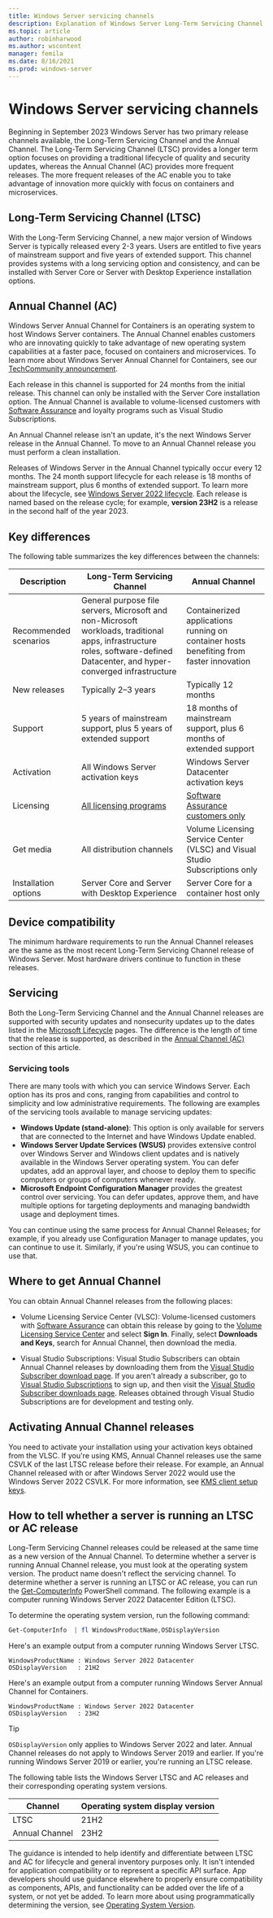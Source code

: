 ```yaml
---
title: Windows Server servicing channels
description: Explanation of Windows Server Long-Term Servicing Channel (LTSC) and Annual Channel
ms.topic: article
author: robinharwood
ms.author: wscontent
manager: femila
ms.date: 8/16/2021
ms.prod: windows-server
---
```


# Windows Server servicing channels

Beginning in September 2023 Windows Server has two primary release channels available, the Long-Term Servicing Channel and the Annual Channel. The Long-Term Servicing Channel (LTSC) provides a longer term option focuses on providing a traditional lifecycle of quality and security updates, whereas the Annual Channel (AC) provides more frequent releases. The more frequent releases of the AC enable you to take advantage of innovation more quickly with focus on containers and microservices.

## Long-Term Servicing Channel (LTSC)

With the Long-Term Servicing Channel, a new major version of Windows Server is typically released every 2-3 years. Users are entitled to five years of mainstream support and five years of extended support. This channel provides systems with a long servicing option and consistency, and can be installed with Server Core or Server with Desktop Experience installation options.

## Annual Channel (AC)

Windows Server Annual Channel for Containers is an operating system to host Windows Server containers. The Annual Channel enables customers who are innovating quickly to take advantage of new operating system capabilities at a faster pace, focused on containers and microservices. To learn more about Windows Server Annual Channel for Containers, see our [TechCommunity announcement](https://techcommunity.microsoft.com/t5/windows-server-news-and-best/windows-server-annual-channel-for-containers/ba-p/3866248).

Each release in this channel is supported for 24 months from the initial release. This channel can only be installed with the Server Core installation option. The Annual Channel is available to volume-licensed customers with [Software Assurance](https://www.microsoft.com/licensing/licensing-programs/software-assurance-default.aspx) and loyalty programs such as Visual Studio Subscriptions.

An Annual Channel release isn't an update, it's the next Windows Server release in the Annual Channel. To move to an Annual Channel release you must perform a clean installation.

Releases of Windows Server in the Annual Channel typically occur every 12 months. The 24 month support lifecycle for each release is 18 months of mainstream support, plus 6 months of extended support. To learn more about the lifecycle, see [Windows Server 2022 lifecycle](/lifecycle/products/windows-server-2022). Each release is named based on the release cycle; for example, **version 23H2** is a release in the second half of the year 2023.

## Key differences

The following table summarizes the key differences between the channels:

| Description | Long-Term Servicing Channel | Annual Channel |
| -----------------------|--|--|
| Recommended scenarios | General purpose file servers, Microsoft and non-Microsoft workloads, traditional apps, infrastructure roles, software-defined Datacenter, and hyper-converged infrastructure | Containerized applications running on container hosts benefiting from faster innovation |
| New releases | Typically 2–3 years | Typically 12 months |
| Support | 5 years of mainstream support, plus 5 years of extended support | 18 months of mainstream support, plus 6 months of extended support |
| Activation | All Windows Server activation keys | Windows Server Datacenter activation keys |
| Licensing | [All licensing programs](https://www.microsoft.com/licensing/docs/view/Licensing-Programs) | [Software Assurance customers only](https://www.microsoft.com/licensing/licensing-programs/software-assurance-default) |
| Get media | All distribution channels | Volume Licensing Service Center (VLSC) and Visual Studio Subscriptions only |
| Installation options | Server Core and Server with Desktop Experience | Server Core for a container host only |

## Device compatibility

The minimum hardware requirements to run the Annual Channel releases are the same as the most recent Long-Term Servicing Channel release of Windows Server. Most hardware drivers continue to function in these releases.

## Servicing

Both the Long-Term Servicing Channel and the Annual Channel releases are supported with security updates and nonsecurity updates up to the dates listed in the [Microsoft Lifecycle](/lifecycle/products/) pages. The difference is the length of time that the release is supported, as described in the [Annual Channel (AC)](#annual-channel-ac) section of this article.

### Servicing tools

There are many tools with which you can service Windows Server. Each option has its pros and cons, ranging from capabilities and control to simplicity and low administrative requirements. The following are examples of the servicing tools available to manage servicing updates:

- **Windows Update (stand-alone)**: This option is only available for servers that are connected to the Internet and have Windows Update enabled.
- **Windows Server Update Services (WSUS)** provides extensive control over Windows Server and Windows client updates and is natively available in the Windows Server operating system. You can defer updates, add an approval layer, and choose to deploy them to specific computers or groups of computers whenever ready.
- **Microsoft Endpoint Configuration Manager** provides the greatest control over servicing. You can defer updates, approve them, and have multiple options for targeting deployments and managing bandwidth usage and deployment times.

You can continue using the same process for Annual Channel Releases; for example, if you already use Configuration Manager to manage updates, you can continue to use it. Similarly, if you're using WSUS, you can continue to use that.

## Where to get Annual Channel

You can obtain Annual Channel releases from the following places:

- Volume Licensing Service Center (VLSC): Volume-licensed customers with [Software Assurance](https://www.microsoft.com/licensing/licensing-programs/software-assurance-default.aspx) can obtain this release by going to the [Volume Licensing Service Center](https://www.microsoft.com/Licensing/servicecenter/default.aspx) and select **Sign In**. Finally, select **Downloads and Keys**, search for Annual Channel, then download the media.

- Visual Studio Subscriptions: Visual Studio Subscribers can obtain Annual Channel releases by downloading them from the [Visual Studio Subscriber download page](https://my.visualstudio.com/Downloads?q=Windows%20Server,%20version). If you aren't already a subscriber, go to [Visual Studio Subscriptions](https://www.visualstudio.com/subscriptions/) to sign up, and then visit the [Visual Studio Subscriber downloads page](https://my.visualstudio.com/Downloads?q=Windows%20Server,%20version). Releases obtained through Visual Studio Subscriptions are for development and testing only.

## Activating Annual Channel releases

You need to activate your installation using your activation keys obtained from the VLSC. If you're using KMS, Annual Channel releases use the same CSVLK of the last LTSC release before their release. For example, an Annual Channel released with or after Windows Server 2022 would use the Windows Server 2022 CSVLK. For more information, see [KMS client setup keys](kms-client-activation-keys.md).

## How to tell whether a server is running an LTSC or AC release

Long-Term Servicing Channel releases could be released at the same time as a new version of the Annual Channel. To determine whether a server is running Annual Channel release, you must look at the operating system version. The product name doesn't reflect the servicing channel. To determine whether a server is running an LTSC or AC release, you can run the [Get-ComputerInfo](/powershell/module/microsoft.powershell.management/get-computerinfo) PowerShell command. The following example is a computer running Windows Server 2022 Datacenter Edition (LTSC).

To determine the operating system version, run the following command:

```powershell
Get-ComputerInfo  | fl WindowsProductName,OSDisplayVersion
```

Here's an example output from a computer running Windows Server LTSC.

```output
WindowsProductName : Windows Server 2022 Datacenter
OSDisplayVersion   : 21H2
```

Here's an example output from a computer running Windows Server Annual Channel for Containers.

```output
WindowsProductName : Windows Server 2022 Datacenter
OSDisplayVersion   : 23H2
```

> [!TIP]
> `OSDisplayVersion` only applies to Windows Server 2022 and later. Annual Channel releases do not apply to Windows Server 2019 and earlier. If you're running Windows Server 2019 or earlier, you're running an LTSC release.

The following table lists the Windows Server LTSC and AC releases and their corresponding operating system versions.

| Channel | Operating system display version |
| --- | --- |
| LTSC | 21H2 |
| Annual Channel | 23H2 |

The guidance is intended to help identify and differentiate between LTSC and AC for lifecycle and general inventory purposes only. It isn't intended for application compatibility or to represent a specific API surface. App developers should use guidance elsewhere to properly ensure compatibility as components, APIs, and functionality can be added over the life of a system, or not yet be added. To learn more about using programmatically determining the version, see [Operating System Version](/windows/win32/sysinfo/operating-system-version).

